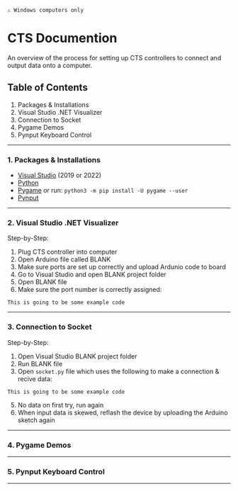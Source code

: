 `⚠️ Windows computers only`
# CTS Documention

An overview of the process for setting up CTS controllers to connect and output data onto a computer. </br>


## Table of Contents
1. Packages & Installations
2. Visual Studio .NET Visualizer
3. Connection to Socket
4. Pygame Demos
5. Pynput Keyboard Control

---

### 1. Packages & Installations
- [Visual Studio](https://visualstudio.microsoft.com/downloads/) (2019 or 2022)
- [Python](https://www.python.org/downloads/)
- [Pygame](https://www.pygame.org/download.shtml)
or run: `python3 -m pip install -U pygame --user`</br>
- [Pynput](https://pypi.org/project/pynput/#files)

---

### 2. Visual Studio .NET Visualizer

Step-by-Step:
  1. Plug CTS controller into computer
  2. Open Arduino file called BLANK
  3. Make sure ports are set up correctly and upload Ardunio code to board
  4. Go to Visual Studio and open BLANK project folder
  5. Open BLANK file
  6. Make sure the port number is correctly assigned:
```
This is going to be some example code
```

---

### 3. Connection to Socket

Step-by-Step:
  1. Open Visual Studio BLANK project folder
  2. Run BLANK file
  3. Open `socket.py` file which uses the following to make a connection & recive data:
  ```
  This is going to be some example code
  ```
  5. No data on first try, run again
  6. When input data is skewed, reflash the device by uploading the Arduino sketch again
---

### 4. Pygame Demos

---

### 5. Pynput Keyboard Control


---
